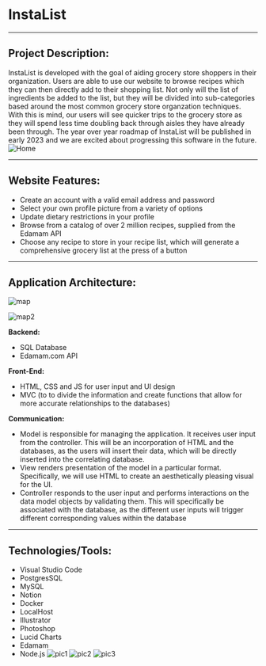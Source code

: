 # InstaList
---
## Project Description:

InstaList is developed with the goal of aiding grocery store shoppers in their organization. Users are able to use our website to browse recipes which they can then directly add to their shopping list. Not only will the list of ingredients be added to the list, but they will be divided into sub-categories based around the most common grocery store organzation techniques. With this is mind, our users will see quicker trips to the grocery store as they will spend less time doubling back through aisles they have already been through. The year over year roadmap of InstaList will be published in early 2023 and we are excited about progressing this software in the future.
![Home](https://github.com/user-attachments/assets/b48f054a-dcab-4c3f-9a25-d88517d39343)

---

## Website Features:

- Create an account with a valid email address and password
- Select your own profile picture from a variety of options
- Update dietary restrictions in your profile
- Browse from a catalog of over 2 million recipes,  supplied from the Edamam API
- Choose any recipe to store in your recipe list, which will generate a comprehensive grocery list at the press of a button

---

## Application Architecture: 

![map](https://github.com/user-attachments/assets/4d866e4c-36ad-48b1-a7c6-d5ba567eacdd)

![map2](https://github.com/user-attachments/assets/72cd5c25-f224-4898-b52c-34d245a06c28)

 **Backend:**
  - SQL Database
  - Edamam.com API
  
 **Front-End:**
  - HTML, CSS and JS for user input and UI design
  - MVC (to to divide the information and create functions that allow for more accurate relationships to the databases)
    
**Communication:**
  - Model is responsible for managing the application. It receives user input from the controller. This will be an incorporation of HTML and the databases, as the users will insert their data, which will be directly inserted into the correlating database.
  - View renders presentation of the model in a particular format. Specifically, we will use HTML to create an aesthetically pleasing visual for the UI.
  - Controller responds to the user input and performs interactions on the data model objects by validating them. This will specifically be associated with the database, as the different user inputs will trigger different corresponding values within the database
---

## Technologies/Tools:
- Visual Studio Code
- PostgresSQL
- MySQL
- Notion
- Docker
- LocalHost
- Illustrator
- Photoshop
- Lucid Charts
- Edamam
- Node.js
![pic1](https://github.com/user-attachments/assets/8a8fcded-7ed9-4829-acd6-0e39acfc96cd)
![pic2](https://github.com/user-attachments/assets/a2473c32-89b9-4ed3-8912-eb4d41b94a51)
![pic3](https://github.com/user-attachments/assets/88da1daa-f6b9-4c31-8a72-dea110040a05)

